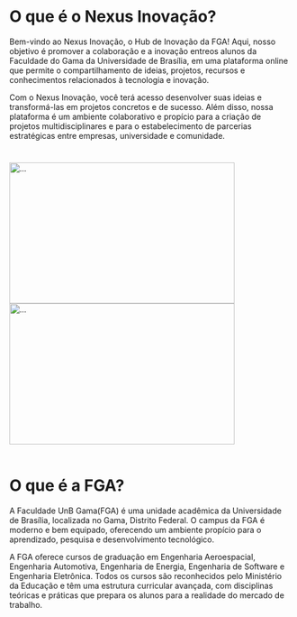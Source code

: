 <div class="body">

<h1 class="title">O que é o Nexus Inovação?</h1>

   <p>Bem-vindo ao Nexus Inovação, o Hub de Inovação da FGA! Aqui, nosso objetivo é promover a 
		colaboração e a inovação entreos alunos da Faculdade do Gama da Universidade de Brasília, 
		em uma plataforma online que permite o compartilhamento de ideias, projetos, recursos e 
		conhecimentos relacionados à tecnologia e inovação.</p>

   <p>Com o Nexus Inovação, você terá acesso desenvolver suas ideias e transformá-las em projetos 
	    concretos e de sucesso. Além disso, nossa plataforma é um ambiente colaborativo e propício 
		para a criação de projetos multidisciplinares e para o estabelecimento de parcerias 
		estratégicas entre empresas, universidade e comunidade.</p>

<h1></h1>

<div class="image1">
	<img src="https://pbs.twimg.com/media/Eft_8JTXsAA9ZjD?format=jpg&name=small" alt="..." class="img-time" width="400" height="250">
</div>


<div class="image2">
    <img src="https://upload.wikimedia.org/wikipedia/commons/f/f2/Campus_da_UnB_no_Gama_%28FGA%29_completa_10_anos_%2839135873690%29.jpg" alt="..." 
	class="img-time" width="400" height="250">
</div>

<br>
<h1></h1>

<h1 class="title">O que é a FGA?</h1>

   <p>A Faculdade UnB Gama(FGA) é uma unidade acadêmica da Universidade de Brasília, localizada 
		no Gama, Distrito Federal. O campus da FGA é moderno e bem equipado, oferecendo um ambiente 
		propício para o aprendizado, pesquisa e desenvolvimento tecnológico.</p>

   <p>A FGA oferece cursos de graduação em Engenharia Aeroespacial, Engenharia Automotiva, 
	    Engenharia de Energia, Engenharia de Software e Engenharia Eletrônica. Todos os cursos são 
	    reconhecidos pelo Ministério da Educação e têm uma estrutura curricular avançada, com 
		disciplinas teóricas e práticas que prepara os alunos para a realidade do mercado de 
		trabalho.</p>

</div>